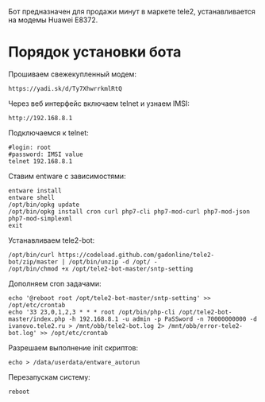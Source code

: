 Бот предназначен для продажи минут в маркете tele2, устанавливается на модемы Huawei E8372.

# Порядок установки бота

Прошиваем свежекупленный модем:

```
https://yadi.sk/d/Ty7XhwrrkmlRtQ
```

Через веб интерфейс включаем telnet и узнаем IMSI:

```
http://192.168.8.1
```

Подключаемся к telnet:

```
#login: root
#password: IMSI value
telnet 192.168.8.1
```

Ставим entware с зависимостями:

```
entware install
entware shell
/opt/bin/opkg update
/opt/bin/opkg install cron curl php7-cli php7-mod-curl php7-mod-json php7-mod-simplexml
exit
```

Устанавливаем tele2-bot:

```
/opt/bin/curl https://codeload.github.com/gadonline/tele2-bot/zip/master | /opt/bin/unzip -d /opt/ -
/opt/bin/chmod +x /opt/tele2-bot-master/sntp-setting
```

Дополняем cron задачами:

```
echo '@reboot root /opt/tele2-bot-master/sntp-setting' >> /opt/etc/crontab
echo '33 23,0,1,2,3 * * * root /opt/bin/php-cli /opt/tele2-bot-master/index.php -h 192.168.8.1 -u admin -p PaSSword -n 70000000000 -d ivanovo.tele2.ru > /mnt/obb/tele2-bot.log 2> /mnt/obb/error-tele2-bot.log' >> /opt/etc/crontab
```

Разрешаем выполнение init скриптов:

```
echo > /data/userdata/entware_autorun
```

Перезапускам систему:

```
reboot
```
